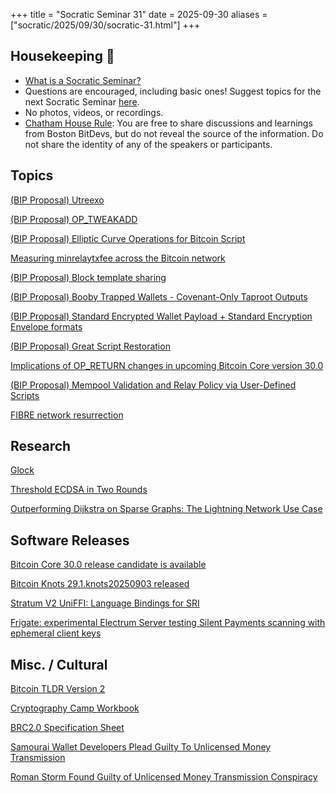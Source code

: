 +++
title = "Socratic Seminar 31"
date = 2025-09-30
aliases = ["socratic/2025/09/30/socratic-31.html"]
+++

## Housekeeping 🧹

- [What is a Socratic Seminar?](https://bitdevs.org/about#socratic-seminars)
- Questions are encouraged, including basic ones! Suggest topics for the next Socratic Seminar [here](https://github.com/arminsabouri/bostonbitdevs/issues/new).
- No photos, videos, or recordings.
- [Chatham House Rule](https://www.chathamhouse.org/about-us/chatham-house-rule): You are free to share discussions and learnings from Boston BitDevs, but do not reveal the source of the information. Do not share the identity of any of the speakers or participants.

## Topics

[(BIP Proposal) Utreexo](https://github.com/utreexo/biptreexo)

[(BIP Proposal) OP_TWEAKADD](https://github.com/bitcoin/bips/pull/1944/files#diff-87aa38f0b7a2b183e0a8d50f994bde6f8f7be62a3908a9da491d8f103fc83699R297)

[(BIP Proposal) Elliptic Curve Operations for Bitcoin Script](https://github.com/Roasbeef/bips/blob/8df28249daa9d8c685d105c970340e53b7b8e48b/bips-ec-ops.md)

[Measuring minrelaytxfee across the Bitcoin network](https://delvingbitcoin.org/t/measuring-minrelaytxfee-across-the-bitcoin-network)

[(BIP Proposal) Block template sharing](https://delvingbitcoin.org/t/sharing-block-templates/1906)

[(BIP Proposal) Booby Trapped Wallets - Covenant-Only Taproot Outputs](https://groups.google.com/g/bitcoindev/c/Xlcztk_j3b4)

[(BIP Proposal) Standard Encrypted Wallet Payload + Standard Encryption Envelope formats](https://groups.google.com/g/bitcoindev/c/3I-qtBhzIGY)

[(BIP Proposal) Great Script Restoration](https://github.com/rustyrussell/bips/pull/1/files)

[Implications of OP_RETURN changes in upcoming Bitcoin Core version 30.0](https://bitcoin.stackexchange.com/questions/127895/implications-of-op-return-changes-in-upcoming-bitcoin-core-version-30-0)

[(BIP Proposal) Mempool Validation and Relay Policy via User-Defined Scripts](https://github.com/dr-bonez/bips/blob/5d94245d823f5f4d5187f429bd67542b9f2b4054/bip-mempool-policy-scripts.md)

[FIBRE network resurrection](https://lclhost.org/blog/transparency-report-002/)

## Research

[Glock](https://www.alpenlabs.io/blog/glock-verification-on-bitcoin)

[Threshold ECDSA in Two Rounds](https://eprint.iacr.org/2025/1696)

[Outperforming Dijkstra on Sparse Graphs: The Lightning Network Use Case](https://arxiv.org/abs/2509.13448v1)

## Software Releases

[Bitcoin Core 30.0 release candidate is available](https://groups.google.com/g/bitcoindev/c/DGZBYo1kPUk)

[Bitcoin Knots 29.1.knots20250903 released](https://groups.google.com/g/bitcoindev/c/LCClkGlM698)

[Stratum V2 UniFFI: Language Bindings for SRI](https://github.com/stratum-mining/sv2-uniffi)

[Frigate: experimental Electrum Server testing Silent Payments scanning with ephemeral client keys](https://github.com/sparrowwallet/frigate)

## Misc. / Cultural

[Bitcoin TLDR Version 2](https://x.com/Bitcoin_Devs/status/1967949667360190628)

[Cryptography Camp Workbook](https://github.com/cryptography-camp/workbook)

[BRC2.0 Specification Sheet](https://blog.bestinslot.xyz/brc20-specification-sheet)

[Samourai Wallet Developers Plead Guilty To Unlicensed Money Transmission](https://www.therage.co/samourai-wallet-developers-plead-guilty-to-unlicensed-money-transmission/)

[Roman Storm Found Guilty of Unlicensed Money Transmission Conspiracy](https://www.therage.co/roman-storm-trial-split-verdict-tornado-cash/)
